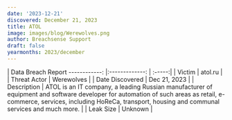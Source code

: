```yaml
---
date: '2023-12-21'
discovered: December 21, 2023
title: ATOL
image: images/blog/Werewolves.png
author: Breachsense Support
draft: false
yearmonths: 2023/december
---
```



| Data Breach Report
------------:     |:-------------:    | :-----:|
| Victim      | atol.ru      | 
| Threat Actor      | Werewolves      | 
| Date Discovered      | Dec 21, 2023      | 
| Description      | ATOL is an IT company, a leading Russian manufacturer of equipment and software developer for automation of such areas as retail, e-commerce, services, including HoReCa, transport, housing and communal services and much more.      | 
| Leak Size      | Unknown      | 

